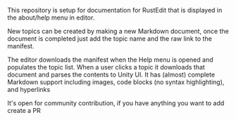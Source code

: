 This repository is setup for documentation for RustEdit that is displayed in the about/help menu in editor.

New topics can be created by making a new Markdown document, once the document is completed just add the topic name and the raw link to the manifest.

The editor downloads the manifest when the Help menu is opened and populates the topic list. When a user clicks a topic it downloads that document and parses the contents to Unity UI. 
It has (almost) complete Markdown support including images, code blocks (no syntax highlighting), and hyperlinks

It's open for community contribution, if you have anything you want to add create a PR
